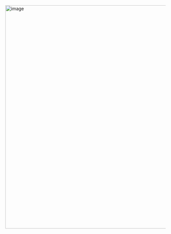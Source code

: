 <img width="1241" height="701" alt="image" src="https://github.com/user-attachments/assets/a63c5292-a9af-4df5-9aac-16d0763f6b03" />
